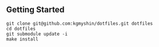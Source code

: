 ## Getting Started

```
git clone git@github.com:kgmyshin/dotfiles.git dotfiles
cd dotfiles
git submodule update -i
make install
```
